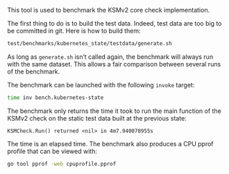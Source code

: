 This tool is used to benchmark the KSMv2 core check implementation.

The first thing to do is to build the test data.
Indeed, test data are too big to be committed in git.
Here is how to build them:

```sh
test/benchmarks/kubernetes_state/testdata/generate.sh
```

As long as `generate.sh` isn’t called again, the benchmark will always run with the same dataset.
This allows a fair comparison between several runs of the benchmark.

The benchmark can be launched with the following `invoke` target:

```sh
time inv bench.kubernetes-state
```

The benchmark only returns the time it took to run the main function of the KSMv2 check on the static test data built at the previous state:

```
KSMCheck.Run() returned <nil> in 4m7.940078955s
```

The time is an elapsed time.
The benchmark also produces a CPU pprof profile that can be viewed with:

```sh
go tool pprof -web cpuprofile.pprof
```
